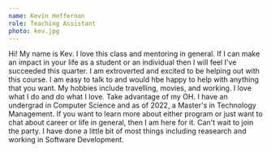 ```yaml
---
name: Kevin Heffernan
role: Teaching Assistant
photo: kev.jpg
---
```


Hi! My name is Kev. I love this class and mentoring in general. If I can make an impact in your life as a student or an individual then I will feel I've succeeded this quarter. I am extroverted and excited to be helping out with this course. I am easy to talk to and would hbe happy to help with anything that you want. My hobbies include travelling, movies, and working. I love what I do and do what I love. Take advantage of my OH. I have an undergrad in Computer Science and as of 2022, a Master's in Technology Management. If you want to learn more about either program or just want to chat about career or life in general, then I am here for it. Can't wait to join the party. I have done a little bit of most things including reasearch and working in Software Development. 

